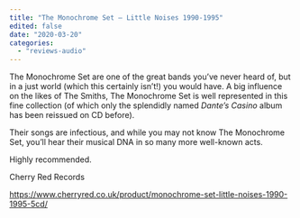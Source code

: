 ```yaml
---
title: "The Monochrome Set – Little Noises 1990-1995"
edited: false
date: "2020-03-20"
categories:
  - "reviews-audio"
---
```


The Monochrome Set are one of the great bands you’ve never heard of, but in a just world (which this certainly isn’t!) you would have. A big influence on the likes of The Smiths, The Monochrome Set is well represented in this fine collection (of which only the splendidly named _Dante’s Casino_ album has been reissued on CD before).

Their songs are infectious, and while you may not know The Monochrome Set, you’ll hear their musical DNA in so many more well-known acts.

Highly recommended.

Cherry Red Records

https://www.cherryred.co.uk/product/monochrome-set-little-noises-1990-1995-5cd/
